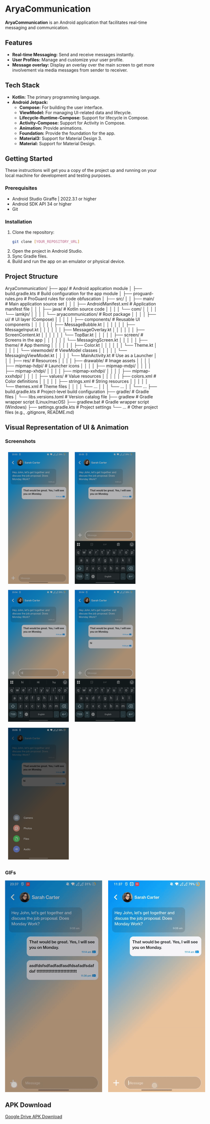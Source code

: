 # AryaCommunication

**AryaCommunication** is an Android application that facilitates real-time messaging and communication.

## Features

-   **Real-time Messaging:** Send and receive messages instantly.
-   **User Profiles:** Manage and customize your user profile.
-   **Message overlay:** Display an overlay over the main screen to get more involvement via media messages from sender to receiver.

## Tech Stack

-   **Kotlin:** The primary programming language.
-   **Android Jetpack:**
    -   **Compose:** For building the user interface.
    -   **ViewModel:** For managing UI-related data and lifecycle.
    -   **Lifecycle-Runtime-Compose:** Support for lifecycle in Compose.
    -   **Activity-Compose:** Support for Activity in Compose.
    -   **Animation:** Provide animations.
    -   **Foundation:** Provide the foundation for the app.
    -   **Material3:** Support for Material Design 3.
    -   **Material:** Support for Material Design.

## Getting Started

These instructions will get you a copy of the project up and running on your local machine for development and testing purposes.

### Prerequisites

-   Android Studio Giraffe | 2022.3.1 or higher
-   Android SDK API 34 or higher
-   Git

### Installation

1.  Clone the repository:
    ```bash
    git clone [YOUR_REPOSITORY_URL]
    ```
2.  Open the project in Android Studio.
3.  Sync Gradle files.
4.  Build and run the app on an emulator or physical device.

## Project Structure

AryaCommunication/
├── app/                                  # Android application module
│   ├── build.gradle.kts                  # Build configuration for the app module
│   ├── proguard-rules.pro                # ProGuard rules for code obfuscation
│   ├── src/
│   │   ├── main/                         # Main application source set
│   │   │   ├── AndroidManifest.xml          # Application manifest file
│   │   │   ├── java/                       # Kotlin source code
│   │   │   │   └── com/
│   │   │   │       └── iamkjn/
│   │   │   │           └── aryacommunication/ # Root package
│   │   │   │               ├── ui/         # UI layer (Compose)
│   │   │   │               │   ├── components/ # Reusable UI components
│   │   │   │               │   │   ├── MessageBubble.kt
│   │   │   │               │   │   ├── MessageInput.kt
│   │   │   │               │   │   ├── MessageOverlay.kt
│   │   │   │               │   │   ├── ScreenContent.kt
│   │   │   │               │   │   └── TopBar.kt
│   │   │   │               │   ├── screen/     # Screens in the app
│   │   │   │               │   │   └── MessagingScreen.kt
│   │   │   │               │   ├── theme/      # App theming
│   │   │   │               │   │   ├── Color.kt
│   │   │   │               │   │   └── Theme.kt
│   │   │   │               │   └── viewmodel/  # ViewModel classes
│   │   │   │               │       └── MessagingViewModel.kt
│   │   │   │               └── MainActivity.kt # Use as a Launcher
│   │   │   ├── res/                          # Resources
│   │   │   │   ├── drawable/                 # Image assets
│   │   │   │   ├── mipmap-hdpi/              # Launcher icons
│   │   │   │   ├── mipmap-mdpi/
│   │   │   │   ├── mipmap-xhdpi/
│   │   │   │   ├── mipmap-xxhdpi/
│   │   │   │   ├── mipmap-xxxhdpi/
│   │   │   │   ├── values/                   # Value resources
│   │   │   │   │   ├── colors.xml              # Color definitions
│   │   │   │   │   ├── strings.xml             # String resources
│   │   │   │   │   └── themes.xml              # Theme files
│   │   │   │   └── ...
│   │   │   └── ...
│   │   └── ...
├── build.gradle.kts                      # Project-level build configuration
├── gradle/                               # Gradle files
│   └── libs.versions.toml                # Version catalog file
├── gradlew                               # Gradle wrapper script (Linux/macOS)
├── gradlew.bat                           # Gradle wrapper script (Windows)
├── settings.gradle.kts                   # Project settings
└── ...                                   # Other project files (e.g., .gitignore, README.md)


## Visual Representation of UI & Animation

### Screenshots

<div style="display: flex; flex-wrap: wrap;">
  <img src="screenshots/ChatScreen.png" alt="ChatScreen" style="width: 200px; margin: 10px;">
  <img src="screenshots/EmptyMessageScreen.png" alt="EmptyMessageScreen" style="width: 200px; margin: 10px;">
  <img src="screenshots/MessageTypeScreen.png" alt="MessageTypeScreen" style="width: 200px; margin: 10px;">
  <img src="screenshots/UpdatedMessagesList.png" alt="UpdatedMessagesList" style="width: 200px; margin: 10px;">
  <img src="screenshots/BottomMenuScreen.png" alt="BottomMenuScreen" style="width: 200px; margin: 10px;">
</div>

### GIFs

<div style="display: flex;">
  <img src="screenshots/Animation1MessageAdditionOverlay.gif" alt="Animation1MessageAdditionOverlay" style="margin-right: 20px;">
  <img src="screenshots/Animation2TheSendMessageButton.gif" alt="Animation2TheSendMessageButton">
</div>

## APK Download

[Google Drive APK Download](https://drive.google.com/file/d/1bzm_3_oXgGWgMPxSUUEHYSYF2vg-lNhn/view?usp=sharing)
